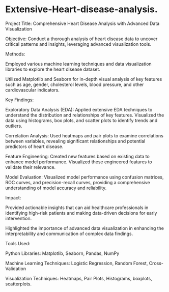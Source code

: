 # Extensive-Heart-disease-analysis.
Project Title: Comprehensive Heart Disease Analysis with Advanced Data Visualization

Objective: Conduct a thorough analysis of heart disease data to uncover critical patterns and insights, leveraging advanced visualization tools.

Methods:

Employed various machine learning techniques and data visualization libraries to explore the heart disease dataset.

Utilized Matplotlib and Seaborn for in-depth visual analysis of key features such as age, gender, cholesterol levels, blood pressure, and other cardiovascular indicators.

Key Findings:

Exploratory Data Analysis (EDA): Applied extensive EDA techniques to understand the distribution and relationships of key features. Visualized the data using histograms, box plots, and scatter plots to identify trends and outliers.

Correlation Analysis: Used heatmaps and pair plots to examine correlations between variables, revealing significant relationships and potential predictors of heart disease.

Feature Engineering: Created new features based on existing data to enhance model performance. Visualized these engineered features to validate their relevance.

Model Evaluation: Visualized model performance using confusion matrices, ROC curves, and precision-recall curves, providing a comprehensive understanding of model accuracy and reliability.

Impact:

Provided actionable insights that can aid healthcare professionals in identifying high-risk patients and making data-driven decisions for early intervention.

Highlighted the importance of advanced data visualization in enhancing the interpretability and communication of complex data findings.

Tools Used:

Python Libraries: Matplotlib, Seaborn, Pandas, NumPy

Machine Learning Techniques: Logistic Regression, Random Forest, Cross-Validation

Visualization Techniques: Heatmaps, Pair Plots, Histograms, boxplots, scatterplots.
